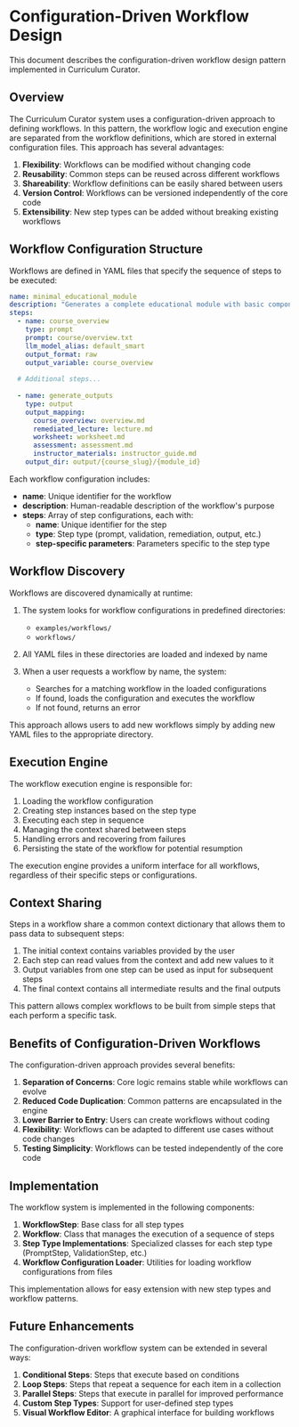 # Configuration-Driven Workflow Design

This document describes the configuration-driven workflow design pattern implemented in Curriculum Curator.

## Overview

The Curriculum Curator system uses a configuration-driven approach to defining workflows. In this pattern, the workflow logic and execution engine are separated from the workflow definitions, which are stored in external configuration files. This approach has several advantages:

1. **Flexibility**: Workflows can be modified without changing code
2. **Reusability**: Common steps can be reused across different workflows
3. **Shareability**: Workflow definitions can be easily shared between users
4. **Version Control**: Workflows can be versioned independently of the core code
5. **Extensibility**: New step types can be added without breaking existing workflows

## Workflow Configuration Structure

Workflows are defined in YAML files that specify the sequence of steps to be executed:

```yaml
name: minimal_educational_module
description: "Generates a complete educational module with basic components"
steps:
  - name: course_overview
    type: prompt
    prompt: course/overview.txt
    llm_model_alias: default_smart
    output_format: raw
    output_variable: course_overview
  
  # Additional steps...
  
  - name: generate_outputs
    type: output
    output_mapping:
      course_overview: overview.md
      remediated_lecture: lecture.md
      worksheet: worksheet.md
      assessment: assessment.md
      instructor_materials: instructor_guide.md
    output_dir: output/{course_slug}/{module_id}
```

Each workflow configuration includes:
- **name**: Unique identifier for the workflow
- **description**: Human-readable description of the workflow's purpose
- **steps**: Array of step configurations, each with:
  - **name**: Unique identifier for the step
  - **type**: Step type (prompt, validation, remediation, output, etc.)
  - **step-specific parameters**: Parameters specific to the step type

## Workflow Discovery

Workflows are discovered dynamically at runtime:

1. The system looks for workflow configurations in predefined directories:
   - `examples/workflows/`
   - `workflows/`

2. All YAML files in these directories are loaded and indexed by name

3. When a user requests a workflow by name, the system:
   - Searches for a matching workflow in the loaded configurations
   - If found, loads the configuration and executes the workflow
   - If not found, returns an error

This approach allows users to add new workflows simply by adding new YAML files to the appropriate directory.

## Execution Engine

The workflow execution engine is responsible for:

1. Loading the workflow configuration
2. Creating step instances based on the step type
3. Executing each step in sequence
4. Managing the context shared between steps
5. Handling errors and recovering from failures
6. Persisting the state of the workflow for potential resumption

The execution engine provides a uniform interface for all workflows, regardless of their specific steps or configurations.

## Context Sharing

Steps in a workflow share a common context dictionary that allows them to pass data to subsequent steps:

1. The initial context contains variables provided by the user
2. Each step can read values from the context and add new values to it
3. Output variables from one step can be used as input for subsequent steps
4. The final context contains all intermediate results and the final outputs

This pattern allows complex workflows to be built from simple steps that each perform a specific task.

## Benefits of Configuration-Driven Workflows

The configuration-driven approach provides several benefits:

1. **Separation of Concerns**: Core logic remains stable while workflows can evolve
2. **Reduced Code Duplication**: Common patterns are encapsulated in the engine
3. **Lower Barrier to Entry**: Users can create workflows without coding
4. **Flexibility**: Workflows can be adapted to different use cases without code changes
5. **Testing Simplicity**: Workflows can be tested independently of the core code

## Implementation

The workflow system is implemented in the following components:

1. **WorkflowStep**: Base class for all step types
2. **Workflow**: Class that manages the execution of a sequence of steps
3. **Step Type Implementations**: Specialized classes for each step type (PromptStep, ValidationStep, etc.)
4. **Workflow Configuration Loader**: Utilities for loading workflow configurations from files

This implementation allows for easy extension with new step types and workflow patterns.

## Future Enhancements

The configuration-driven workflow system can be extended in several ways:

1. **Conditional Steps**: Steps that execute based on conditions
2. **Loop Steps**: Steps that repeat a sequence for each item in a collection
3. **Parallel Steps**: Steps that execute in parallel for improved performance
4. **Custom Step Types**: Support for user-defined step types
5. **Visual Workflow Editor**: A graphical interface for building workflows